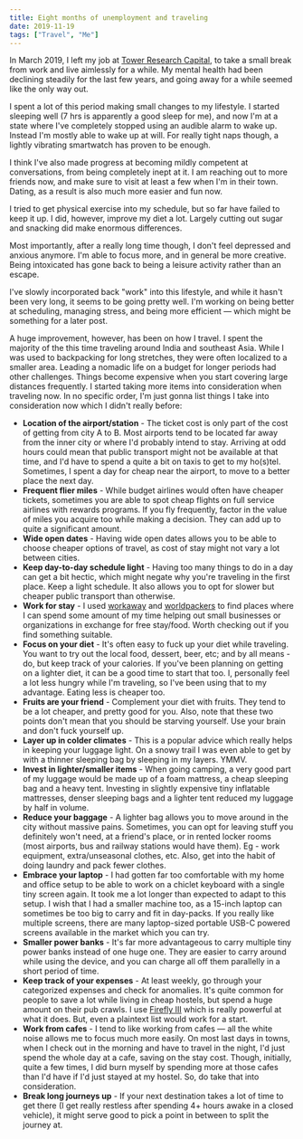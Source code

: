 ```yaml
---
title: Eight months of unemployment and traveling
date: 2019-11-19
tags: ["Travel", "Me"]
---
```

In March 2019, I left my job at [Tower Research Capital][trc], to take a small break from work and live aimlessly for a while. My mental health had been declining steadily for the last few years, and going away for a while seemed like the only way out.
<!--more-->

I spent a lot of this period making small changes to my lifestyle. I started sleeping well (7 hrs is apparently a good sleep for me), and now I'm at a state where I've completely stopped using an audible alarm to wake up. Instead I'm mostly able to wake up at will. For really tight naps though, a lightly vibrating smartwatch has proven to be enough.

I think I've also made progress at becoming mildly competent at conversations, from being completely inept at it. I am reaching out to more friends now, and make sure to visit at least a few when I'm in their town. Dating, as a result is also much more easier and fun now.

I tried to get physical exercise into my schedule, but so far have failed to keep it up. I did, however, improve my diet a lot. Largely cutting out sugar and snacking did make enormous differences.

Most importantly, after a really long time though, I don't feel depressed and anxious anymore. I'm able to focus more, and in general be more creative. Being intoxicated has gone back to being a leisure activity rather than an escape.

I've slowly incorporated back "work" into this lifestyle, and while it hasn't been very long, it seems to be going pretty well. I'm working on being better at scheduling, managing stress, and being more efficient — which might be something for a later post.

A huge improvement, however, has been on how I travel. I spent the majority of the this time traveling around India and southeast Asia. While I was used to backpacking for long stretches, they were often localized to a smaller area. Leading a nomadic life on a budget for longer periods had other challenges. Things become expensive when you start covering large distances frequently. I started taking more items into consideration when traveling now. In no specific order, I'm just gonna list things I take into consideration now which I didn't really before:

- **Location of the airport/station** - The ticket cost is only part of the cost of getting from city A to B. Most airports tend to be located far away from the inner city or where I'd probably intend to stay. Arriving at odd hours could mean that public transport might not be available at that time, and I'd have to spend a quite a bit on taxis to get to my ho(s)tel. Sometimes, I spent a day for cheap near the airport, to move to a better place the next day.
- **Frequent flier miles** - While budget airlines would often have cheaper tickets, sometimes you are able to spot cheap flights on full service airlines with rewards programs. If you fly frequently, factor in the value of miles you acquire too while making a decision. They can add up to quite a significant amount.
- **Wide open dates** - Having wide open dates allows you to be able to choose cheaper options of travel, as cost of stay might not vary a lot between cities.
- **Keep day-to-day schedule light** - Having too many things to do in a day can get a bit hectic, which might negate why you're traveling in the first place. Keep a light schedule. It also allows you to opt for slower but cheaper public transport than otherwise.
- **Work for stay** - I used [workaway][workaway] and [worldpackers][worldpackers] to find places where I can spend some amount of my time helping out small businesses or organizations in exchange for free stay/food. Worth checking out if you find something suitable.
- **Focus on your diet** - It's often easy to fuck up your diet while traveling. You want to try out the local food, dessert, beer, etc; and by all means - do, but keep track of your calories. If you've been planning on getting on a lighter diet, it can be a good time to start that too. I, personally feel a lot less hungry while I'm traveling, so I've been using that to my advantage. Eating less is cheaper too.
- **Fruits are your friend** - Complement your diet with fruits. They tend to be a lot cheaper, and pretty good for you. Also, note that these two points don't mean that you should be starving yourself. Use your brain and don't fuck yourself up.
- **Layer up in colder climates** - This is a popular advice which really helps in keeping your luggage light. On a snowy trail I was even able to get by with a thinner sleeping bag by sleeping in my layers. YMMV.
- **Invest in lighter/smaller items** - When going camping, a very good part of my luggage would be made up of a foam mattress, a cheap sleeping bag and a heavy tent. Investing in slightly expensive tiny inflatable mattresses, denser sleeping bags and a lighter tent reduced my luggage by half in volume.
- **Reduce your baggage** - A lighter bag allows you to move around in the city without massive pains. Sometimes, you can opt for leaving stuff you definitely won't need, at a friend's place, or in rented locker rooms (most airports, bus and railway stations would have them). Eg - work equipment, extra/unseasonal clothes, etc. Also, get into the habit of doing laundry and pack fewer clothes.
- **Embrace your laptop** - I had gotten far too comfortable with my home and office setup to be able to work on a chiclet keyboard with a single tiny screen again. It took me a lot longer than expected to adapt to this setup. I wish that I had a smaller machine too, as a 15-inch laptop can sometimes be too big to carry and fit in day-packs. If you really like multiple screens, there are many laptop-sized portable USB-C powered screens available in the market which you can try.
- **Smaller power banks** - It's far more advantageous to carry multiple tiny power banks instead of one huge one. They are easier to carry around while using the device, and you can charge all off them parallelly in a short period of time.
- **Keep track of your expenses** - At least weekly, go through your categorized expenses and check for anomalies. It's quite common for people to save a lot while living in cheap hostels, but spend a huge amount on their pub crawls. I use [Firefly III][firefly] which is really powerful at what it does. But, even a plaintext list would work for a start.
- **Work from cafes** - I tend to like working from cafes — all the white noise allows me to focus much more easily. On most last days in towns, when I check out in the morning and have to travel in the night, I'd just spend the whole day at a cafe, saving on the stay cost. Though, initially, quite a few times, I did burn myself by spending more at those cafes than I'd have if I'd just stayed at my hostel. So, do take that into consideration.
- **Break long journeys up** - If your next destination takes a lot of time to get there (I get really restless after spending 4+ hours awake in a closed vehicle), it might serve good to pick a point in between to split the journey at.

[trc]: https://www.tower-research.com
[firefly]: https://github.com/firefly-iii/firefly-iii
[workaway]: https://www.workaway.info
[worldpackers]: https://www.worldpackers.com